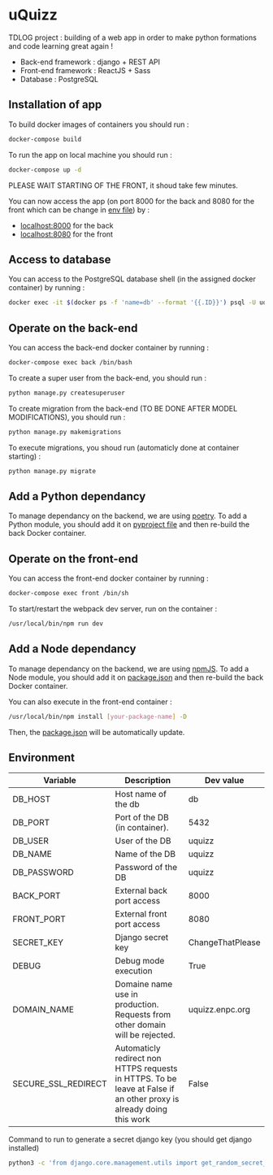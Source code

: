# uQuizz

TDLOG project : building of a web app in order to make python formations and code learning great again !

* Back-end framework : django + REST API
* Front-end framework : ReactJS + Sass
* Database : PostgreSQL

  
## Installation of app

To build docker images of containers you should run :

```bash
docker-compose build
```
To run the app on local machine you should run :

```bash
docker-compose up -d
```

PLEASE WAIT STARTING OF THE FRONT, it shoud take few minutes.

You can now access the app (on port 8000 for the back and 8080 for the front which can be change in [env file](.env)) by :
* [localhost:8000](localhost:8000) for the back
* [localhost:8080](localhost:8080) for the front

  

## Access to database

You can access to the PostgreSQL database shell (in the assigned docker container) by running :

```bash
docker exec -it $(docker ps -f 'name=db' --format '{{.ID}}') psql -U uquizz
```

## Operate on the back-end

You can access the back-end docker container by running :

```bash
docker-compose exec back /bin/bash
```

To create a super user from the back-end, you should run :

```bash
python manage.py createsuperuser
```

To create migration from the back-end (TO BE DONE AFTER MODEL MODIFICATIONS), you should run :

```bash
python manage.py makemigrations
```

To execute migrations, you shoud run (automaticly done at container starting) :

```bash
python manage.py migrate
```

## Add a Python dependancy

To manage dependancy on the backend, we are using [poetry](https://python-poetry.org/). To add a Python module, you should add it on [pyproject file](/back/pyproject.toml) and then re-build the back Docker container.

## Operate on the front-end

You can access the front-end docker container by running :

```bash
docker-compose exec front /bin/sh
```

To start/restart the webpack dev server, run on the container :
```bash
/usr/local/bin/npm run dev
```

## Add a Node dependancy

To manage dependancy on the backend, we are using [npmJS](https://www.npmjs.com/). To add a Node module, you should add it on [package.json](/front/package.json) and then re-build the back Docker container.

You can also execute in the front-end container :
```bash
/usr/local/bin/npm install [your-package-name] -D
```
Then, the [package.json](/front/package.json) will be automatically update.

## Environment

| Variable | Description | Dev value |
|-----------------------|---------------------------------------------------------------------------------------------------------------------------------------|------------------|
| DB_HOST | Host name of the db | db |
| DB_PORT | Port of the DB (in container). | 5432 |
| DB_USER | User of the DB | uquizz |
| DB_NAME | Name of the DB | uquizz |
| DB_PASSWORD | Password of the DB | uquizz |
| BACK_PORT | External back port access | 8000 |
| FRONT_PORT | External front port access | 8080 |
| SECRET_KEY | Django secret key | ChangeThatPlease |
| DEBUG | Debug mode execution | True |
| DOMAIN_NAME | Domaine name use in production. Requests from other domain will be rejected. | uquizz.enpc.org |
| SECURE_SSL_REDIRECT | Automaticly redirect non HTTPS requests in HTTPS. To be leave at False if an other proxy is already doing this work | False |

  

Command to run to generate a secret django key (you should get django installed)

```bash
python3 -c 'from django.core.management.utils import get_random_secret_key; print(get_random_secret_key())'
```
